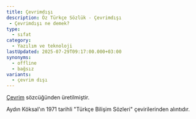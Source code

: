 ```yaml
---
title: Çevrimdışı
description: Öz Türkçe Sözlük - Çevrimdışı 
 - Çevrimdışı ne demek?
type:
  - sıfat
category:
  - Yazılım ve teknoloji
lastUpdated: 2025-07-29T09:17:00.000+03:00
synonyms:
  - offline
  - bağsız
variants:
  - çevrim dışı
---
```

[Çevrim](/sozluk/çevrim) sözcüğünden üretilmiştir.

Aydın Köksal'ın 1971 tarihli "Türkçe Bilişim Sözleri" çevirilerinden alıntıdır.
